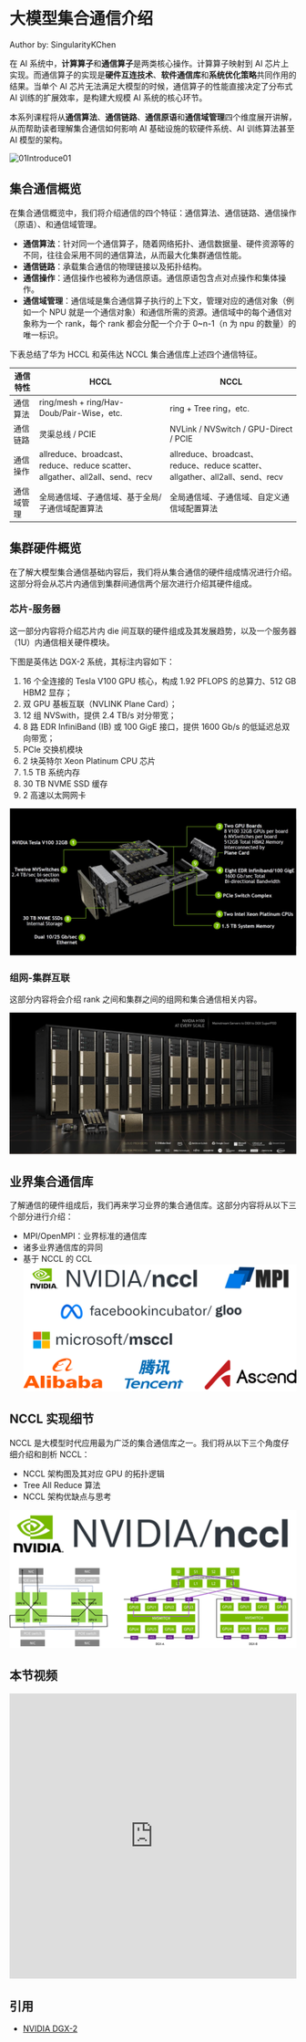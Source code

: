 <!--Copyright © ZOMI 适用于[License](https://github.com/Infrasys-AI/AIInfra)版权许可-->

# 大模型集合通信介绍

Author by: SingularityKChen

在 AI 系统中，**计算算子**和**通信算子**是两类核心操作。计算算子映射到 AI 芯片上实现。而通信算子的实现是**硬件互连技术**、**软件通信库**和**系统优化策略**共同作用的结果。当单个 AI 芯片无法满足大模型的时候，通信算子的性能直接决定了分布式 AI 训练的扩展效率，是构建大规模 AI 系统的核心环节。

本系列课程将从**通信算法**、**通信链路**、**通信原语**和**通信域管理**四个维度展开讲解，从而帮助读者理解集合通信如何影响 AI 基础设施的软硬件系统、AI 训练算法甚至 AI 模型的架构。

![01Introduce01](./images/01Introduce01.png)

<!-- 通信是指信息从一个地方传递到另一个地方的过程。它包括信息的发送、传输和接收等环节。

当单一节点的算力或存储无法满足应用需求时，往往采用分布式内存架构的节点协作解决给定问题。此时原本在单个节点上执行的计算现在自然地分布在各个节点之间。

当数据需要共享和（或）不同节点的计算结果需要合并时，就会进行通信。同时涉及一组节点的通信操作称为集合通信操作。 -->

## 集合通信概览

在集合通信概览中，我们将介绍通信的四个特征：通信算法、通信链路、通信操作（原语）、和通信域管理。

- **通信算法**：针对同一个通信算子，随着网络拓扑、通信数据量、硬件资源等的不同，往往会采用不同的通信算法，从而最大化集群通信性能。
- **通信链路**：承载集合通信的物理链接以及拓扑结构。
- **通信操作**：通信操作也被称为通信原语。通信原语包含点对点操作和集体操作。
- **通信域管理**：通信域是集合通信算子执行的上下文，管理对应的通信对象（例如一个 NPU 就是一个通信对象）和通信所需的资源。通信域中的每个通信对象称为一个 rank，每个 rank 都会分配一个介于 0~n-1（n 为 npu 的数量）的唯一标识。

下表总结了华为 HCCL 和英伟达 NCCL 集合通信库上述四个通信特征。

| 通信特性 | HCCL | NCCL |
|----------|------|------|
| 通信算法 | ring/mesh + ring/Hav-Doub/Pair-Wise，etc. | ring + Tree ring，etc. |
| 通信链路 | 灵渠总线 / PCIE | NVLink / NVSwitch / GPU-Direct / PCIE |
| 通信操作 | allreduce、broadcast、reduce、reduce scatter、allgather、all2all、send、recv | allreduce、broadcast、reduce、reduce scatter、allgather、all2all、send、recv |
| 通信域管理 | 全局通信域、子通信域、基于全局/子通信域配置算法 | 全局通信域、子通信域、自定义通信域配置算法 |

## 集群硬件概览

在了解大模型集合通信基础内容后，我们将从集合通信的硬件组成情况进行介绍。这部分将会从芯片内通信到集群间通信两个层次进行介绍其硬件组成。

### 芯片-服务器

这一部分内容将介绍芯片内 die 间互联的硬件组成及其发展趋势，以及一个服务器（1U）内通信相关硬件模块。

下图是英伟达 DGX-2 系统，其标注内容如下：

1. 16 个全连接的 Tesla V100 GPU 核心，构成 1.92 PFLOPS 的总算力、512 GB HBM2 显存；
2. 双 GPU 基板互联（NVLINK Plane Card）；
3. 12 组 NVSwith，提供 2.4 TB/s 对分带宽；
4. 8 路 EDR InfiniBand (IB) 或 100 GigE 接口，提供 1600 Gb/s 的低延迟总双向带宽；
5. PCIe 交换机模块
6. 2 块英特尔 Xeon Platinum CPU 芯片
7. 1.5 TB 系统内存
8. 30 TB NVME SSD 缓存
9. 2 高速以太网网卡

![01Introduce02](images/01Introduce02.png)

### 组网-集群互联

这部分内容将会介绍 rank 之间和集群之间的组网和集合通信相关内容。

![01Introduce03](images/01Introduce03.png)

## 业界集合通信库

了解通信的硬件组成后，我们再来学习业界的集合通信库。这部分内容将从以下三个部分进行介绍：

- MPI/OpenMPI：业界标准的通信库
- 诸多业界通信库的异同
- 基于 NCCL 的 CCL
![01Introduce04](images/01Introduce04.png)

## NCCL 实现细节

NCCL 是大模型时代应用最为广泛的集合通信库之一。我们将从以下三个角度仔细介绍和剖析 NCCL：

- NCCL 架构图及其对应 GPU 的拓扑逻辑
- Tree All Reduce 算法
- NCCL 架构优缺点与思考

![01Introduce05](images/01Introduce05.png)

## 本节视频

<html>
<iframe src="https://player.bilibili.com/player.html?aid=1355442092&bvid=BV1jz421h7CA&cid=1568779156&page=1&as_wide=1&high_quality=1&danmaku=0&autoplay=0" width="100%" height="500" scrolling="no" border="0" frameborder="no" framespacing="0" allowfullscreen="true"> </iframe>
</html>

## 引用

- [NVIDIA DGX-2](https://www.nvidia.cn/data-center/dgx-2/)